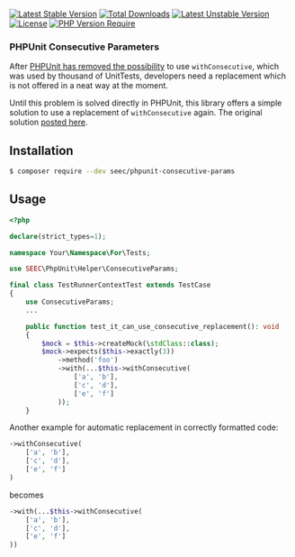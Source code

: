 [![Latest Stable Version](http://poser.pugx.org/seec/phpunit-consecutive-params/v)](https://packagist.org/packages/seec/phpunit-consecutive-params) [![Total Downloads](http://poser.pugx.org/seec/phpunit-consecutive-params/downloads)](https://packagist.org/packages/seec/phpunit-consecutive-params) [![Latest Unstable Version](http://poser.pugx.org/seec/phpunit-consecutive-params/v/unstable)](https://packagist.org/packages/seec/phpunit-consecutive-params) [![License](http://poser.pugx.org/seec/phpunit-consecutive-params/license)](https://packagist.org/packages/seec/phpunit-consecutive-params) [![PHP Version Require](http://poser.pugx.org/seec/phpunit-consecutive-params/require/php)](https://packagist.org/packages/seec/phpunit-consecutive-params)

### PHPUnit Consecutive Parameters

After [PHPUnit has removed the possibility](https://github.com/sebastianbergmann/phpunit/issues/4026) to
use `withConsecutive`, which was used by thousand of UnitTests, developers need a replacement which is not offered in a
neat way at the moment.

Until this problem is solved directly in PHPUnit, this library offers a simple solution to use a replacement
of `withConsecutive` again. The original solution [posted here](https://github.com/sebastianbergmann/phpunit/issues/4026#issuecomment-1418205424).

## Installation

```bash
$ composer require --dev seec/phpunit-consecutive-params
```

## Usage

```php
<?php

declare(strict_types=1);

namespace Your\Namespace\For\Tests;

use SEEC\PhpUnit\Helper\ConsecutiveParams;

final class TestRunnerContextTest extends TestCase
{
    use ConsecutiveParams;
    ...

    public function test_it_can_use_consecutive_replacement(): void
    {
        $mock = $this->createMock(\stdClass::class);
        $mock->expects($this->exactly(3))
            ->method('foo')
            ->with(...$this->withConsecutive(
                ['a', 'b'],
                ['c', 'd'],
                ['e', 'f']
            ));
    }
```

Another example for automatic replacement in correctly formatted code:

```php 
->withConsecutive(
    ['a', 'b'],
    ['c', 'd'],
    ['e', 'f']
)
```

becomes

```php
->with(...$this->withConsecutive(
    ['a', 'b'],
    ['c', 'd'],
    ['e', 'f']
))
